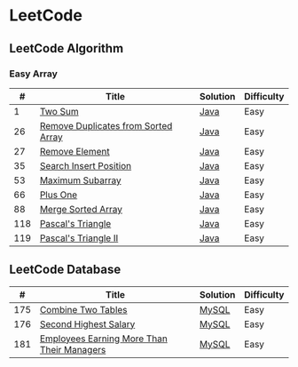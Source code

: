 # LeetCode

## LeetCode Algorithm
### Easy Array

| # | Title | Solution | Difficulty |
|---| ----- | -------- |----------- |
|1|[Two Sum](https://leetcode.com/problems/two-sum/)|[Java](./algorithms/java/src/twoSum/TwoSum.java)|Easy|
|26|[Remove Duplicates from Sorted Array](https://leetcode.com/problems/remove-duplicates-from-sorted-array/)|[Java](./algorithms/java/src/removeDuplicatesFromSortedArray/RemoveDuplicatesFromSortedArray.java)|Easy|
|27|[Remove Element](https://leetcode.com/problems/remove-element/)|[Java](./algorithms/java/src/removeElement/RemoveElement.java)|Easy|
|35|[Search Insert Position](https://leetcode.com/problems/search-insert-position/)|[Java](./algorithms/java/src/searchInsertPosition/SearchInsertPosition.java)|Easy|
|53|[Maximum Subarray](https://leetcode.com/problems/maximum-subarray/)|[Java](./algorithms/java/src/maximumSubarray/MaximumSubarray.java)|Easy|
|66|[Plus One](https://leetcode.com/problems/plus-one/)|[Java](./algorithms/java/src/plusOne/PlusOne.java)|Easy|
|88|[Merge Sorted Array](https://leetcode.com/problems/merge-sorted-array/)|[Java](./algorithms/java/src/mergeSortedArray/MergeSortedArray.java)|Easy|
|118|[Pascal's Triangle](https://leetcode.com/problems/pascals-triangle/)|[Java](./algorithms/java/src/pascalTriangle/PascalTriangle.java)|Easy|
|119|[Pascal's Triangle II](https://leetcode.com/problems/pascals-triangle-ii/)|[Java](./algorithms/java/src/pascalTriangle/PascalTriangleII.java)|Easy|


## LeetCode Database

| # | Title | Solution | Difficulty |
|---| ----- | -------- |----------- |
|175|[Combine Two Tables](https://leetcode.com/problems/combine-two-tables/)|[MySQL](./database/CombineTwoTables.sql)|Easy|
|176|[Second Highest Salary](https://leetcode.com/problems/second-highest-salary/)|[MySQL](./database/SecondHighestSalary.sql)|Easy|
|181|[Employees Earning More Than Their Managers](https://leetcode.com/problems/employees-earning-more-than-their-managers/)|[MySQL](./database/EmployeesEarningMoreThanTheirManagers.sql)|Easy|



